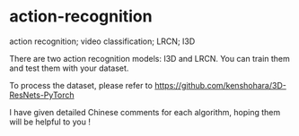 # action-recognition

action recognition; video classification; LRCN; I3D

There are two action recognition models: I3D and LRCN. You can train them and test them with your dataset.

To process the dataset, please refer to https://github.com/kenshohara/3D-ResNets-PyTorch

I have given detailed Chinese comments for each algorithm, hoping them will be helpful to you !
